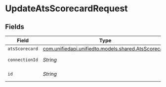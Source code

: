 # UpdateAtsScorecardRequest


## Fields

| Field                                                                                      | Type                                                                                       | Required                                                                                   | Description                                                                                |
| ------------------------------------------------------------------------------------------ | ------------------------------------------------------------------------------------------ | ------------------------------------------------------------------------------------------ | ------------------------------------------------------------------------------------------ |
| `atsScorecard`                                                                             | [com.unifiedapi.unifiedto.models.shared.AtsScorecard](../../models/shared/AtsScorecard.md) | :heavy_minus_sign:                                                                         | N/A                                                                                        |
| `connectionId`                                                                             | *String*                                                                                   | :heavy_check_mark:                                                                         | ID of the connection                                                                       |
| `id`                                                                                       | *String*                                                                                   | :heavy_check_mark:                                                                         | ID of the Scorecard                                                                        |